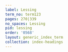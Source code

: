 ```yaml
---
label: Lessing
term_no: term123
pages: 270|339
no_spaces: Lessing
pid: lessing
order: '0568'
layout: generic_index_term
collection: index-headings
---
```

